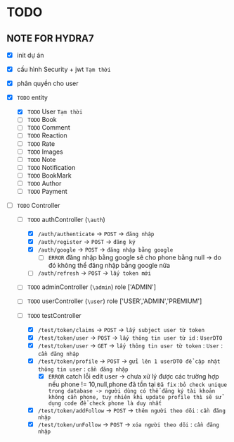 # TODO

## NOTE FOR HYDRA7

- [x] init dự án
- [x] cấu hình Security + jwt `Tạm thời`
- [x] phân quyền cho user
- [x] `TODO` entity

  - [x] `TODO` User `Tạm thời`
  - [ ] `TODO` Book
  - [ ] `TODO` Comment
  - [ ] `TODO` Reaction
  - [ ] `TODO` Rate
  - [ ] `TODO` Images
  - [ ] `TODO` Note
  - [ ] `TODO` Notification
  - [ ] `TODO` BookMark
  - [ ] `TODO` Author
  - [ ] `TODO` Payment

- [ ] `TODO` Controller

  - [ ] `TODO` authController (`\auth`)

    - [x] `/auth/authenticate` -> `POST` -> `đăng nhập`
    - [x] `/auth/register` -> `POST` -> `đăng ký`
    - [x] `/auth/google` -> `POST` -> `đăng nhập bằng google`
      - [ ] `ERROR` đăng nhập bằng google sẽ cho phone bằng null -> do đó không thể đăng nhập bằng google nữa
    - [ ] `/auth/refresh` -> `POST` -> `lấy token mới`

  - [ ] `TODO` adminController (`\admin`) role ['ADMIN']

  - [ ] `TODO` userController (`\user`) role ['USER','ADMIN','PREMIUM']

  - [ ] `TODO` testController

    - [x] `/test/token/claims` -> `POST` -> `lấy subject user từ token`
    - [x] `/test/token/user` -> `POST` -> `lấy thông tin user từ id` : `UserDTO`
    - [x] `/test/token/user` -> `GET` -> `lấy thông tin user từ token` : `User` : `cần đăng nhập`
    - [x] `/test/token/profile` -> `POST` -> `gửi lên 1 userDTO để cập nhật thông tin user` : `cần đăng nhập`
      - [x] `ERROR` catch lỗi edit user -> chưa xử lý được các trường hợp nếu phone != 10,null,phone đã tồn tại `Đã fix` :`bỏ check unique trong database -> người dùng có thể đăng ký tài khoản không cần phone, tuy nhiên khi update profile thì sẽ sử dụng code để check phone là duy nhất`
    - [x] `/test/token/addFollow` -> `POST` -> `thêm người theo dõi` : `cần đăng nhập`
    - [x] `/test/token/unFollow` -> `POST` -> `xóa người theo dõi` : `cần đăng nhập`
